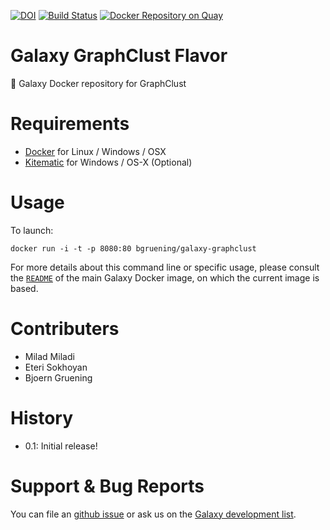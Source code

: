 [![DOI](https://zenodo.org/badge/5466/bgruening/docker-galaxy-stable.svg)](https://zenodo.org/badge/latestdoi/5466/bgruening/docker-galaxy-stable)
[![Build Status](https://travis-ci.org/BackofenLab/docker-galaxy-graphclust.svg?branch=master)](https://travis-ci.org/BackofenLab/docker-galaxy-graphclust)
[![Docker Repository on Quay](https://quay.io/repository/bgruening/galaxy-ngs-preprocessing/status "Docker Repository on Quay")](https://quay.io/repository/bgruening/galaxy-ngs-preprocessing)

Galaxy GraphClust Flavor
========================

:whale: Galaxy Docker repository for GraphClust

# Requirements

 - [Docker](https://docs.docker.com/installation/) for Linux / Windows / OSX
 - [Kitematic](https://kitematic.com/) for Windows / OS-X (Optional)

# Usage

To launch:

```
docker run -i -t -p 8080:80 bgruening/galaxy-graphclust
```

For more details about this command line or specific usage, please consult the
[`README`](https://github.com/bgruening/docker-galaxy-stable/blob/master/README.md) of the main Galaxy Docker image, on which the current image is based.

# Contributers

 - Milad Miladi
 - Eteri Sokhoyan
 - Bjoern Gruening


# History

 - 0.1: Initial release!


# Support & Bug Reports

You can file an [github issue](https://github.com/BackofenLab/docker-galaxy-graphclust/issues) or ask us on the [Galaxy development list](http://lists.bx.psu.edu/listinfo/galaxy-dev).
